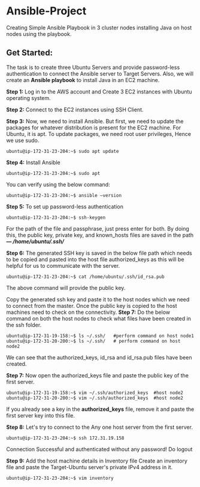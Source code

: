 # Ansible-Project
Creating Simple Ansible Playbook in 3 cluster nodes installing Java on host nodes using the playbook.

## Get Started:
The task is to create three Ubuntu Servers and provide password-less authentication to connect the Ansible server to Target Servers. Also, we will create an **Ansible playbook** to install Java in an EC2 machine.

**Step 1:** Log in to the AWS account and Create 3 EC2 instances with Ubuntu operating system.


**Step 2:**  Connect to the EC2 instances using SSH Client.

**Step 3:** Now, we need to install Ansible. But first, we need to update the packages for whatever distribution is present for the EC2 machine. For Ubuntu, it is apt. To update packages, we need root user privileges, Hence we use sudo. 
```
ubuntu@ip-172-31-23-204:~$ sudo apt update
```

**Step 4:** Install Ansible
```
ubuntu@ip-172-31-23-204:~$ sudo apt
```

You can verify using the below command:
```
ubuntu@ip-172-31-23-204:~$ ansible –version
```

**Step 5:** To set up password-less authentication
```
ubuntu@ip-172-31-23-204:~$ ssh-keygen
```
For the path of the file and passphrase, just press enter for both.
By doing this, the public key, private key, and known_hosts files are saved in the path ***— /home/ubuntu/.ssh/***

**Step 6:** The generated SSH key is saved in the below file path which needs to be copied and pasted into the host file authorized_keys as this will be helpful for us to communicate with the server.
```
ubuntu@ip-172-31-23-204:~$ cat /home/ubuntu/.ssh/id_rsa.pub
```
The above command will provide the public key.

Copy the generated ssh key and paste it to the host nodes which we need to connect from the master. Once the public key is copied to the host machines need to check on the connectivity. 
**Step 7:** Do the below command on both the host nodes to check what files have been created in the ssh folder.

```
ubuntu@ip-172-31-19-158:~$ ls ~/.ssh/   #perform command on host node1
ubuntu@ip-172-31-20-200:~$ ls ~/.ssh/   # perform command on host node2
```
We can see that the authorized_keys, id_rsa and id_rsa.pub files have been created.

**Step 7:** Now open the authorized_keys file and paste the public key of the first server.
```
ubuntu@ip-172-31-19-158:~$ vim ~/.ssh/authorized_keys  #host node2
ubuntu@ip-172-31-20-200:~$ vim ~/.ssh/authorized_keys  #host node2
```
If you already see a key in the **authorized_keys** file, remove it and paste the first server key into this file.

**Step 8:** Let's try to connect to the Any one host server from the first server.
```
ubuntu@ip-172-31-23-204:~$ ssh 172.31.19.158
```
Connection Successful and authenticated without any password!
Do logout

**Step 9:** Add the host machine details in Inventory file
Create an inventory file and paste the Target-Ubuntu server's private IPv4 address in it.

```
ubuntu@ip-172-31-23-204:~$ vim inventory
```







 
 





